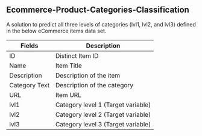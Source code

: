 ## Ecommerce-Product-Categories-Classification

A solution to predict all three levels of categories (lvl1, lvl2, and lvl3) defined in the below eCommerce items data set.

| Fields   | Description                                 |
|----------|---------------------------------------------|
| ID       | Distinct Item ID                            |
| Name     | Item Title                                  |
| Description | Description of the item                  |
| Category Text | Description of the category              |
| URL      | Item URL                                    |
| lvl1     | Category level 1 (Target variable)          |
| lvl2     | Category level 2 (Target variable)          |
| lvl3     | Category level 3 (Target variable)          |
